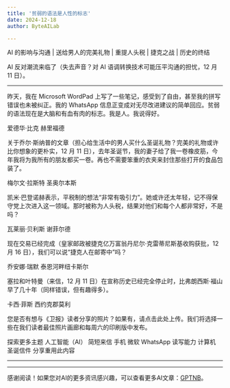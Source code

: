 ```yaml
---
title: '贫弱的语法是人性的标志'
date: 2024-12-18
author: ByteAILab

---
```


AI 的影响与沟通 | 送给男人的完美礼物 | 重提人头税 | 捷克之战 | 历史的终结

AI 反对潮流来临了（失去声音？对 AI 语调转换技术可能压平沟通的担忧，12 月 11 日）。

---
昨天，我在 Microsoft WordPad 上写了一些笔记，感受到了自由，甚至我的拼写错误也未被纠正。我的 WhatsApp 信息正变成对无尽改进建议的简单回应。贫弱的语法现在是大脑和有血有肉的标志。我是人。我说得好。

爱德华·比克
赫里福德

关于乔尔·斯纳普的文章（担心给生活中的男人买什么圣诞礼物？完美的礼物或许比你想象的更朴实，12 月 11 日），去年圣诞节，我的妻子给了我一卷橡皮筋，今年我将为我所有的朋友都买一卷。再也不需要笨重的衣夹来封住那些打开的食品包装了。

梅尔文·拉斯特
圣奥尔本斯

凯米·巴登诺赫表示，平税制的想法“非常有吸引力”。她或许还太年轻，记不得保守党上次进入这一领域。那时被称为人头税，结果对他们和每个人都非常好，不是吗？

瓦莱丽·贝利斯
谢菲尔德

现在交易已经完成（皇家邮政被捷克亿万富翁丹尼尔·克雷蒂尼斯基收购获批，12 月 16 日），我们可以说“捷克人在邮寄中”吗？

乔安娜·瑞默
泰恩河畔纽卡斯尔

塞拉和叶特曼（来信，12 月 11 日）在宣称历史已经完全停止时，比弗朗西斯·福山早了几十年（同样错误，但有趣得多）。

卡西·菲斯
西约克郡莫利

您是否有想与《卫报》读者分享的照片？如果有，请点击此处上传。我们将选择一些在我们读者最佳照片画廊和每周六的印刷版中发布。

探索更多主题
人工智能（AI）
简短来信
手机
微软
WhatsApp
读写能力
计算机
圣诞信件
分享重用此内容

---
---
感谢阅读！如果您对AI的更多资讯感兴趣，可以查看更多AI文章：[GPTNB](https://gptnb.com)。